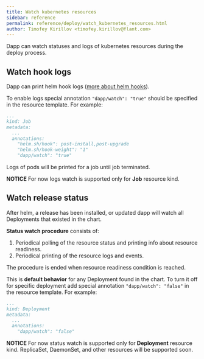 ```yaml
---
title: Watch kubernetes resources
sidebar: reference
permalink: reference/deploy/watch_kubernetes_resources.html
author: Timofey Kirillov <timofey.kirillov@flant.com>
---
```


Dapp can watch statuses and logs of kubernetes resources during the deploy process.

## Watch hook logs

Dapp can print helm hook logs ([more about helm hooks](https://github.com/helm/helm/blob/master/docs/charts_hooks.md)).

To enable logs special annotation `"dapp/watch": "true"` should be specified in the resource template. For example:

```yaml
...
kind: Job
metadata:
  ...
  annotations:
    "helm.sh/hook": post-install,post-upgrade
    "helm.sh/hook-weight": "1"
    "dapp/watch": "true"
```

Logs of pods will be printed for a job until job terminated.

**NOTICE** For now logs watch is supported only for **Job** resource kind.

## Watch release status

After helm, a release has been installed, or updated dapp will watch all Deployments that existed in the chart.

**Status watch procedure** consists of:

1. Periodical polling of the resource status and printing info about resource readiness.
2. Periodical printing of the resource logs and events.

The procedure is ended when resource readiness condition is reached.

This is **default behavior** for any Deployment found in the chart. To turn it off for specific deployment add special annotation `"dapp/watch": "false"` in the resource template. For example:

```yaml
...
kind: Deployment
metadata:
  ...
  annotations:
    "dapp/watch": "false"
```

**NOTICE** For now status watch is supported only for **Deployment** resource kind. ReplicaSet, DaemonSet, and other resources will be supported soon.
